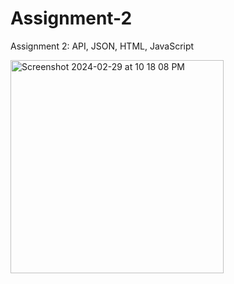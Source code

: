 # Assignment-2
Assignment 2: API, JSON, HTML, JavaScript

<img width="341" alt="Screenshot 2024-02-29 at 10 18 08 PM" src="https://github.com/arjoseven/Assignment-2/assets/158103825/7a7c692e-1cad-4254-b592-2bd261373593">
